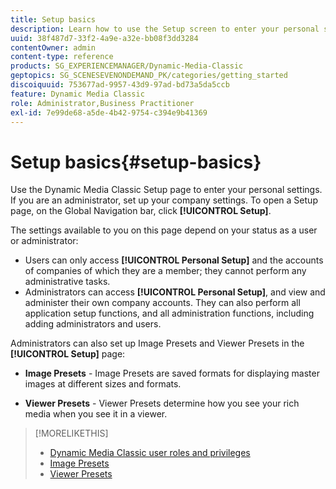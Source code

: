 ```yaml
---
title: Setup basics
description: Learn how to use the Setup screen to enter your personal settings. If you are an administrator, set up your company settings.
uuid: 38f487d7-33f2-4a9e-a32e-bb08f3dd3284
contentOwner: admin
content-type: reference
products: SG_EXPERIENCEMANAGER/Dynamic-Media-Classic
geptopics: SG_SCENESEVENONDEMAND_PK/categories/getting_started
discoiquuid: 753677ad-9957-43d9-97ad-bd73a5da5ccb
feature: Dynamic Media Classic
role: Administrator,Business Practitioner
exl-id: 7e99de68-a5de-4b42-9754-c394e9b41369
---
```

# Setup basics{#setup-basics}

Use the Dynamic Media Classic Setup page to enter your personal settings. If you are an administrator, set up your company settings. To open a Setup page, on the Global Navigation bar, click **[!UICONTROL Setup]**.

The settings available to you on this page depend on your status as a user or administrator:

* Users can only access **[!UICONTROL Personal Setup]** and the accounts of companies of which they are a member; they cannot perform any administrative tasks. 
* Administrators can access **[!UICONTROL Personal Setup]**, and view and administer their own company accounts. They can also perform all application setup functions, and all administration functions, including adding administrators and users.

Administrators can also set up Image Presets and Viewer Presets in the **[!UICONTROL Setup]** page:

* **Image Presets** - Image Presets are saved formats for displaying master images at different sizes and formats.

* **Viewer Presets** - Viewer Presets determine how you see your rich media when you see it in a viewer.

>[!MORELIKETHIS]
>
>* [Dynamic Media Classic user roles and privileges](administration-setup.md#user_administration)
>* [Image Presets](application-setup.md#image_presets)
>* [Viewer Presets](application-setup.md#viewer_presets)
